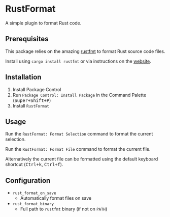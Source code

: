 # RustFormat

A simple plugin to format Rust code.

## Prerequisites

This package relies on the amazing [rustfmt](https://github.com/rust-lang-nursery/rustfmt) to format Rust source code files.

Install using `cargo install rustfmt` or via instructions on the [website](https://github.com/rust-lang-nursery/rustfmt#installation).

## Installation

1. Install Package Control
2. Run `Package Control: Install Package` in the Command Palette (<kbd>Super+Shift+P</kbd>)
3. Install `RustFormat`

## Usage

Run the `RustFormat: Format Selection` command to format the current selection.

Run the `RustFormat: Format File` command to format the current file.

Alternatively the current file can be formatted using the default keyboard shortcut (<kbd>Ctrl+k</kbd>, <kbd>Ctrl+f</kbd>).

## Configuration

- `rust_format_on_save`
    + Automatically format files on save
- `rust_format_binary`
    + Full path to `rustfmt` binary (if not on `PATH`)

